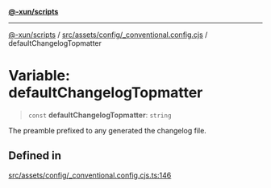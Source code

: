 [**@-xun/scripts**](../../../../../README.md)

***

[@-xun/scripts](../../../../../README.md) / [src/assets/config/\_conventional.config.cjs](../README.md) / defaultChangelogTopmatter

# Variable: defaultChangelogTopmatter

> `const` **defaultChangelogTopmatter**: `string`

The preamble prefixed to any generated the changelog file.

## Defined in

[src/assets/config/\_conventional.config.cjs.ts:146](https://github.com/Xunnamius/xscripts/blob/12020afea79f1ec674174f8cb4103ac0b46875c5/src/assets/config/_conventional.config.cjs.ts#L146)
